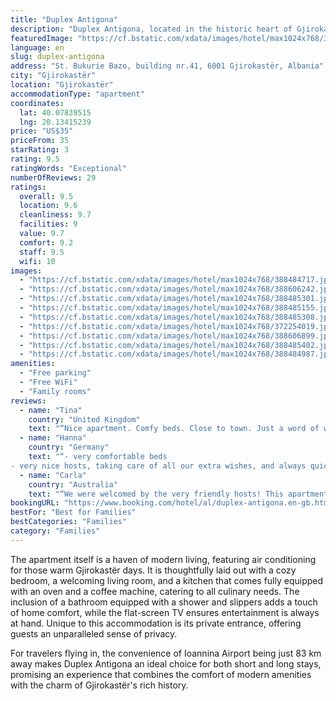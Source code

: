 ```yaml
---
title: "Duplex Antigona"
description: "Duplex Antigona, located in the historic heart of Gjirokastër, presents a recently updated apartment that stands out for its convenience and comfort, just a stone's throw away from the serene Zaravina Lake, 44 km to be precise."
featuredImage: "https://cf.bstatic.com/xdata/images/hotel/max1024x768/388484717.jpg?k=1a16b38759c0157c45536b5ce975a6bdff49c2a5327bdb1e4300f9911e64cee7&o=&hp=1"
language: en
slug: duplex-antigona
address: "St. Bukurie Bazo, building nr.41, 6001 Gjirokastër, Albania"
city: "Gjirokastër"
location: "Gjirokastër"
accommodationType: "apartment"
coordinates:
  lat: 40.07839515
  lng: 20.13415239
price: "US$35"
priceFrom: 35
starRating: 3
rating: 9.5
ratingWords: "Exceptional"
numberOfReviews: 29
ratings:
  overall: 9.5
  location: 9.6
  cleanliness: 9.7
  facilities: 9
  value: 9.7
  comfort: 9.2
  staff: 9.5
  wifi: 10
images:
  - "https://cf.bstatic.com/xdata/images/hotel/max1024x768/388484717.jpg?k=1a16b38759c0157c45536b5ce975a6bdff49c2a5327bdb1e4300f9911e64cee7&o=&hp=1"
  - "https://cf.bstatic.com/xdata/images/hotel/max1024x768/388606242.jpg?k=3a19175ad1371c2574381ee2ef325d5d21240adff9e5367c286759961a85a694&o=&hp=1"
  - "https://cf.bstatic.com/xdata/images/hotel/max1024x768/388485301.jpg?k=e6c1b3ce2efa8a82742c4abd224b973b808816b5b58ea4ad71a0c3aaf465e029&o=&hp=1"
  - "https://cf.bstatic.com/xdata/images/hotel/max1024x768/388485155.jpg?k=6c97ce33bf78d659887fa49e0fbf5c1dcbe9ce681daab636d98b210ae5cbe3f4&o=&hp=1"
  - "https://cf.bstatic.com/xdata/images/hotel/max1024x768/388485308.jpg?k=a924193b87b7bcfa8ff3d1b08743b71e5c1949d09dcbfc1c6e41104ac08479a6&o=&hp=1"
  - "https://cf.bstatic.com/xdata/images/hotel/max1024x768/372254019.jpg?k=f915c73330ff027482d3a6f85528a68db97fa1079577b2b9386aeba390be1170&o=&hp=1"
  - "https://cf.bstatic.com/xdata/images/hotel/max1024x768/388606899.jpg?k=640d3ffba8fcb7ea756436b9af991c32f74a660ad1e86f6dedda0f3bd91c9f63&o=&hp=1"
  - "https://cf.bstatic.com/xdata/images/hotel/max1024x768/388485402.jpg?k=b90187defa106a86837622dc39a1440edbc7ea7ef0e3d3f51d56671b807e8fae&o=&hp=1"
  - "https://cf.bstatic.com/xdata/images/hotel/max1024x768/388484987.jpg?k=e2fa7e4e291798ea40928d2af993b0c371e57699fdb1037e553d9a6e60be2493&o=&hp=1"
amenities:
  - "Free parking"
  - "Free WiFi"
  - "Family rooms"
reviews:
  - name: "Tina"
    country: "United Kingdom"
    text: "“Nice apartment. Comfy beds. Close to town. Just a word of warning. If you're 5ft 10 or over, the ceiling will be too low for you”"
  - name: "Hanna"
    country: "Germany"
    text: "“- very comfortable beds
- very nice hosts, taking care of all our extra wishes, and always quick in answering”"
  - name: "Carla"
    country: "Australia"
    text: "“We were welcomed by the very friendly hosts! This apartment was perfect for the 3 of us for 1 night! We parked at the property. The fold out bed and the two single bed was super comfortable! Close to local shops. The host daughter spoke...”"
bookingURL: "https://www.booking.com/hotel/al/duplex-antigona.en-gb.html?aid=8035640"
bestFor: "Best for Families"
bestCategories: "Families"
category: "Families"
---
```


The apartment itself is a haven of modern living, featuring air conditioning for those warm Gjirokastër days. It is thoughtfully laid out with a cozy bedroom, a welcoming living room, and a kitchen that comes fully equipped with an oven and a coffee machine, catering to all culinary needs. The inclusion of a bathroom equipped with a shower and slippers adds a touch of home comfort, while the flat-screen TV ensures entertainment is always at hand. Unique to this accommodation is its private entrance, offering guests an unparalleled sense of privacy.

For travelers flying in, the convenience of Ioannina Airport being just 83 km away makes Duplex Antigona an ideal choice for both short and long stays, promising an experience that combines the comfort of modern amenities with the charm of Gjirokastër's rich history.